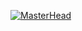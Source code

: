 <!-- Header with Animated GIF -->
[![MasterHead](https://lh3.googleusercontent.com/-e_dRTql2WWI/VBMNS2bgfzI/AAAAAAAAHZ4/LzN42ndcdhM/s0/Sword%2520Art%2520Online%2520Gif%2520Animado%252010.gif)](https://rishavchanda.io)
